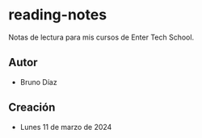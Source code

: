 # reading-notes
Notas de lectura para mis cursos de Enter Tech School.

## Autor
- Bruno Díaz

## Creación
- Lunes 11 de marzo de 2024
